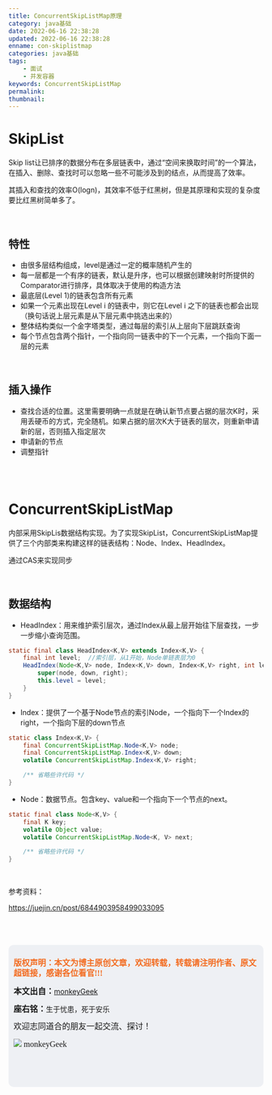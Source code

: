 ```yaml
---
title: ConcurrentSkipListMap原理
category: java基础
date: 2022-06-16 22:38:28
updated: 2022-06-16 22:38:28
enname: con-skiplistmap
categories: java基础
tags:
	- 面试
	- 并发容器
keywords: ConcurrentSkipListMap
permalink:
thumbnail:
---
```


# SkipList

Skip list让已排序的数据分布在多层链表中，通过“空间来换取时间”的一个算法，在插入、删除、查找时可以忽略一些不可能涉及到的结点，从而提高了效率。<!--more-->

其插入和查找的效率O(logn)，其效率不低于红黑树，但是其原理和实现的复杂度要比红黑树简单多了。



</br>

## 特性

- 由很多层结构组成，level是通过一定的概率随机产生的
- 每一层都是一个有序的链表，默认是升序，也可以根据创建映射时所提供的Comparator进行排序，具体取决于使用的构造方法
- 最底层(Level 1)的链表包含所有元素
- 如果一个元素出现在Level i 的链表中，则它在Level i 之下的链表也都会出现（换句话说上层元素是从下层元素中挑选出来的）
- 整体结构类似一个金字塔类型，通过每层的索引从上层向下层跳跃查询
- 每个节点包含两个指针，一个指向同一链表中的下一个元素，一个指向下面一层的元素



</br>

## 插入操作

- 查找合适的位置。这里需要明确一点就是在确认新节点要占据的层次K时，采用丢硬币的方式，完全随机。如果占据的层次K大于链表的层次，则重新申请新的层，否则插入指定层次
- 申请新的节点
- 调整指针



</br>

</br>

# ConcurrentSkipListMap

内部采用SkipLis数据结构实现。为了实现SkipList，ConcurrentSkipListMap提供了三个内部类来构建这样的链表结构：Node、Index、HeadIndex。

通过CAS来实现同步



</br>

## 数据结构

- HeadIndex：用来维护索引层次，通过Index从最上层开始往下层查找，一步一步缩小查询范围。

```java
static final class HeadIndex<K,V> extends Index<K,V> {
    final int level;  //索引层，从1开始，Node单链表层为0
    HeadIndex(Node<K,V> node, Index<K,V> down, Index<K,V> right, int level) {
        super(node, down, right);
        this.level = level;
    }
}
```



- Index：提供了一个基于Node节点的索引Node，一个指向下一个Index的right，一个指向下层的down节点

```java
static class Index<K,V> {
    final ConcurrentSkipListMap.Node<K,V> node;
    final ConcurrentSkipListMap.Index<K,V> down;
    volatile ConcurrentSkipListMap.Index<K,V> right;

    /** 省略些许代码 */
}
```



- Node：数据节点。包含key、value和一个指向下一个节点的next。

```java
static final class Node<K,V> {
    final K key;
    volatile Object value;
    volatile ConcurrentSkipListMap.Node<K, V> next;

    /** 省略些许代码 */
}
```



</br>

参考资料：

https://juejin.cn/post/6844903958499033095



</br>

</br>

</br>

<script>
var _hmt = _hmt || [];
(function() {
  var hm = document.createElement("script");
  hm.src = "https://hm.baidu.com/hm.js?2f798e6b269c8a40f12bef25d7f1876d";
  var s = document.getElementsByTagName("script")[0]; 
  s.parentNode.insertBefore(hm, s);
})();
</script>

<div style="height:260px; background-color:rgb(238,240,244); padding:10px;border-radius:10px;">
    <p style="color:#f36c21;font:bold 16px/20px 'kaiTi';">
      版权声明：本文为博主原创文章，欢迎转载，转载请注明作者、原文超链接，感谢各位看官!!!
    </p>
    <p>
      <span style="font:bold 16px/20px 'kaiTi';">本文出自：</span><a href="https://monkeyGeek369.github.io">monkeyGeek</a> 
    </p>
    <p>
      <span style="font:bold 16px/20px 'kaiTi';">座右铭：</span><span>生于忧患，死于安乐</span> 
    </p>
    <p>
      <span style="font:16px/20px 'kaiTi';">欢迎志同道合的朋友一起交流、探讨！</span> 
    </p>
    <img style="height:auto; width:auto;flot:left;" src="../../../../image/monkey64.png" /><span style="font:16px/20px 'kaiTi';flot:left;">   monkeyGeek</span>


